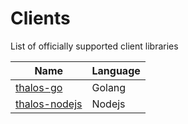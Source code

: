 # Clients

List of officially supported client libraries

| Name                                                                       | Language |
| -------------------------------------------------------------------------- | -------- |
| [thalos-go](https://github.com/eosswedenorg/thalos/tree/master/api)        | Golang   |
| [thalos-nodejs](https://www.npmjs.com/package/@eosswedenorg/thalos-client) | Nodejs   |
